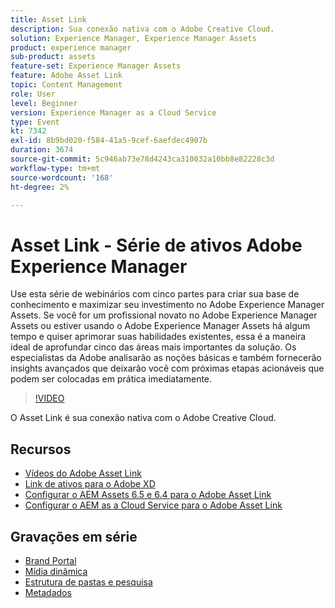 ```yaml
---
title: Asset Link
description: Sua conexão nativa com o Adobe Creative Cloud.
solution: Experience Manager, Experience Manager Assets
product: experience manager
sub-product: assets
feature-set: Experience Manager Assets
feature: Adobe Asset Link
topic: Content Management
role: User
level: Beginner
version: Experience Manager as a Cloud Service
type: Event
kt: 7342
exl-id: 8b9bd020-f584-41a5-9cef-6aefdec4907b
duration: 3674
source-git-commit: 5c946ab73e78d4243ca310032a10bb8e82228c3d
workflow-type: tm+mt
source-wordcount: '168'
ht-degree: 2%

---
```


# Asset Link - Série de ativos Adobe Experience Manager

Use esta série de webinários com cinco partes para criar sua base de conhecimento e maximizar seu investimento no Adobe Experience Manager Assets. Se você for um profissional novato no Adobe Experience Manager Assets ou estiver usando o Adobe Experience Manager Assets há algum tempo e quiser aprimorar suas habilidades existentes, essa é a maneira ideal de aprofundar cinco das áreas mais importantes da solução. Os especialistas da Adobe analisarão as noções básicas e também fornecerão insights avançados que deixarão você com próximas etapas acionáveis que podem ser colocadas em prática imediatamente.

>[!VIDEO](https://video.tv.adobe.com/v/332127/?quality=12&learn=on&hidetitle=true)

O Asset Link é sua conexão nativa com o Adobe Creative Cloud.

## Recursos

* [Vídeos do Adobe Asset Link](https://experienceleague.adobe.com/docs/experience-manager-learn/assets/adobe-asset-link/launch-adobe-asset-link.html?lang=pt-BR)
* [Link de ativos para o Adobe XD](https://helpx.adobe.com/br/enterprise/admin-guide.html/enterprise/using/adobe-asset-link-for-xd.ug.html)
* [Configurar o AEM Assets 6.5 e 6.4 para o Adobe Asset Link](https://helpx.adobe.com/br/enterprise/using/configure-aem-assets-6-for-asset-link.html)
* [Configurar o AEM as a Cloud Service para o Adobe Asset Link](https://helpx.adobe.com/br/enterprise/admin-guide.html/enterprise/using/configure-aem-assets-for-asset-link.ug.html)

## Gravações em série

* [Brand Portal](brand-portal.md)
* [Mídia dinâmica](dynamic-media.md)
* [Estrutura de pastas e pesquisa](folder-structure-search.md)
* [Metadados](metadata.md)
